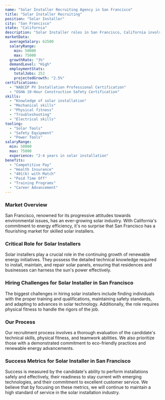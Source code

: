 ```yaml
---
name: "Solar Installer Recruiting Agency in San Francisco"
title: "Solar Installer Recruiting"
position: "Solar Installer"
city: "San Francisco"
state: "California"
description: "Solar Installer roles in San Francisco, California involve installing, maintaining, and repairing solar panel systems on rooftops or other structures."
marketData:
  averageSalary: 62500
  salaryRange:
    min: 50000
    max: 75000
  growthRate: "3%"
  demandLevel: "High"
  employmentStats:
    totalJobs: 252
    projectedGrowth: "2.5%"
certifications:
  - "NABCEP PV Installation Professional Certification"
  - "OSHA 10-Hour Construction Safety Certification"
skills:
  - "Knowledge of solar installation"
  - "Mechanical skills"
  - "Physical fitness"
  - "Troubleshooting"
  - "Electrical skills"
tooling:
  - "Solar Tools"
  - "Safety Equipment"
  - "Power Tools"
salaryRange:
  min: 50000
  max: 75000
  experience: "2-4 years in solar installation"
benefits:
  - "Competitive Pay"
  - "Health Insurance"
  - "401(k) with Match"
  - "Paid Time Off"
  - "Training Programs"
  - "Career Advancement"
---
```


### Market Overview
San Francisco, renowned for its progressive attitudes towards environmental issues, has an ever-growing solar industry. With California's commitment to energy efficiency, it's no surprise that San Francisco has a flourishing market for skilled solar installers.

### Critical Role for Solar Installers
Solar installers play a crucial role in the continuing growth of renewable energy initiatives. They possess the detailed technical knowledge required to install, maintain, and repair solar panels, ensuring that residences and businesses can harness the sun's power effectively.

### Hiring Challenges for Solar Installer in San Francisco
The biggest challenges in hiring solar installers include finding individuals with the proper training and qualifications, maintaining safety standards, and adapting to advances in solar technology. Additionally, the role requires physical fitness to handle the rigors of the job.

### Our Process
Our recruitment process involves a thorough evaluation of the candidate's technical skills, physical fitness, and teamwork abilities. We also prioritize those with a demonstrated commitment to eco-friendly practices and renewable energy advancements.

### Success Metrics for Solar Installer in San Francisco
Success is measured by the candidate's ability to perform installations safely and effectively, their readiness to stay current with emerging technologies, and their commitment to excellent customer service. We believe that by focusing on these metrics, we will continue to maintain a high standard of service in the solar installation industry.